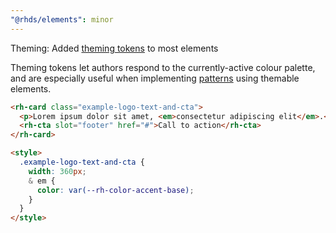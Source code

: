 ```yaml
---
"@rhds/elements": minor
---
```


Theming: Added [theming tokens][theming] to most elements

Theming tokens let authors respond to the currently-active colour palette, and
are especially useful when implementing [patterns][patterns] using themable elements.

```html
<rh-card class="example-logo-text-and-cta">
  <p>Lorem ipsum dolor sit amet, <em>consectetur adipiscing elit</em>.</p>
  <rh-cta slot="footer" href="#">Call to action</rh-cta>
</rh-card>

<style>
  .example-logo-text-and-cta {
    width: 360px;
    & em {
      color: var(--rh-color-accent-base);
    }
  }
</style>
```

[theming]: ux.redhat.com/theming
[patterns]: https://ux.redhat.com/patterns/
